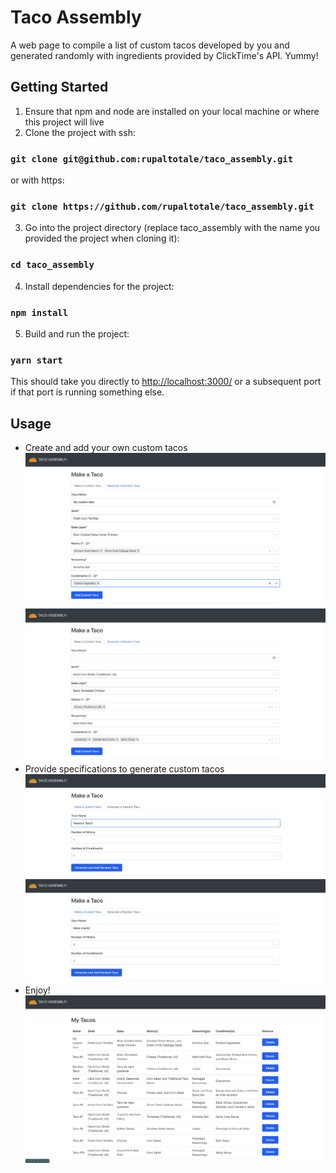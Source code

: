 # Taco Assembly

A web page to compile a list of custom tacos developed by you and generated randomly with ingredients provided by ClickTime's API. Yummy!

## Getting Started

 1. Ensure that npm and node are installed on your local machine or where this project will live
 2. Clone the project with ssh: 
 ### `git clone git@github.com:rupaltotale/taco_assembly.git` 
 or with https: 
 ### `git clone https://github.com/rupaltotale/taco_assembly.git`
 3. Go into the project directory (replace taco_assembly with the name you provided the project when cloning it): 
 ### `cd taco_assembly`  
 4. Install dependencies for the project: 
 ### `npm install`
 5. Build and run the project: 
 ### `yarn start`
 This should take you directly to [http://localhost:3000/](http://localhost:3000/) or a subsequent port if that port is running something else. 

## Usage

 - Create and add your own custom tacos
 ![Add Custom](./AddCustom1.png)
 ![Add Custom](./AddCustom2.png)
 - Provide specifications to generate custom tacos
 ![Add Random](./Generate1.png)
 ![Add Random](./Generate2.png)
 - Enjoy!
 ![My Tacos](./MyTacos.png)
